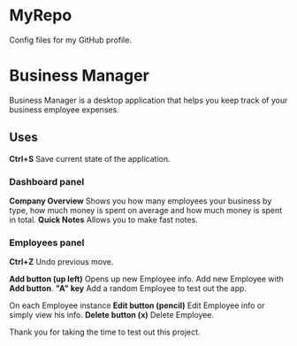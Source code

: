 # MyRepo
Config files for my GitHub profile.

# Business Manager 

Business Manager is a desktop application that helps you keep track of your business employee expenses.

## Uses

**Ctrl+S** Save current state of the application.

### Dashboard panel

**Company Overview** Shows you how many employees your business by type, how much money is spent on average and how much money is spent in total.
**Quick Notes** Allows you to make fast notes.

### Employees panel

**Ctrl+Z** Undo previous move.

**Add button (up left)** Opens up new Employee info. Add new Employee with **Add button**.
**"A" key** Add a random Employee to test out the app.

On each Employee instance
**Edit button (pencil)** Edit Employee info or simply view his info.
**Delete button (x)** Delete Employee.


Thank you for taking the time to test out this project.

